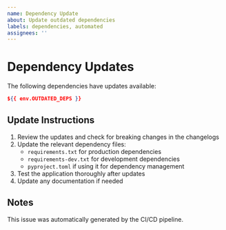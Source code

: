 ```yaml
---
name: Dependency Update
about: Update outdated dependencies
labels: dependencies, automated
assignees: ''
---
```


# Dependency Updates

The following dependencies have updates available:

```json
${{ env.OUTDATED_DEPS }}
```

## Update Instructions

1. Review the updates and check for breaking changes in the changelogs
2. Update the relevant dependency files:
   - `requirements.txt` for production dependencies
   - `requirements-dev.txt` for development dependencies
   - `pyproject.toml` if using it for dependency management
3. Test the application thoroughly after updates
4. Update any documentation if needed

## Notes

This issue was automatically generated by the CI/CD pipeline.
